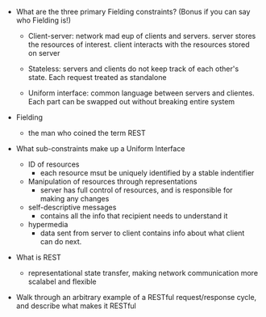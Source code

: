 - What are the three primary Fielding constraints? (Bonus if you can say who Fielding is!)
  - Client-server: network mad eup of clients and servers. server stores the resources of interest. client interacts with the resources stored on server 

  - Stateless: servers and clients do not keep track of each other's state. Each request treated as standalone 

  - Uniform interface: common language between servers and clientes. Each part can be swapped out without breaking entire system 

- Fielding 
  - the man who coined the term REST
- What sub-constraints make up a Uniform Interface
  - ID of resources 
    - each resource msut be uniquely identified by a stable indentifier 
  - Manipulation of resources through representations 
    - server has full control of resources, and is responsible for making any changes 
  - self-descriptive messages 
    - contains all the info that recipient needs to understand it 
  - hypermedia 
    - data sent from server to client contains info about what client can do next.
- What is REST 
  - representational state transfer, making network communication more scalabel and flexible 
- Walk through an arbitrary example of a RESTful request/response cycle, and describe what makes it RESTful